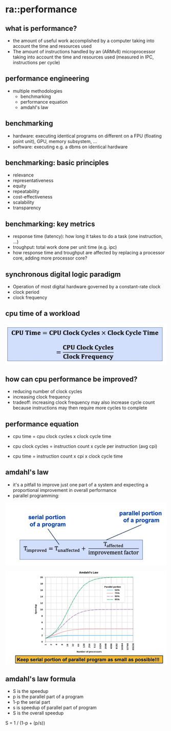 # ra::performance

## what is performance?

- the amount of useful work accomplished by a computer taking into account the time and resources used
- The amount of instructions handled
  by an (ARMv8) microprocessor taking into
  account the time and resources used (measured in IPC, instructions per cycle)

## performance engineering

- multiple methodologies
  - benchmarking
  - performance equation
  - amdahl's law

## benchmarking

- hardware: executing identical programs on different on a FPU (floating point unit), GPU, memory subsystem, ...
- software: executing e.g. a dbms on identical hardware

## benchmarking: basic principles

- relevance
- representativeness
- equity
- repeatability
- cost-effectiveness
- scalability
- transparency

## benchmarking: key metrics

- response time (latency): how long it takes to do a task (one instruction, ...)
- troughput: total work done per unit time (e.g. ipc)
- how response time and troughput are affected by replacing a processor core, adding more processor core?

## synchronous digital logic paradigm

- Operation of most digital hardware governed by a
  constant-rate clock
- clock period
- clock frequency

## cpu time of a workload

![](2024-07-01-13-06-57.png)

## how can cpu performance be improved?

- reducing number of clock cycles
- increasing clock frequency
- tradeoff: increasing clock frequency may also increase cycle count
  because instructions may then require more cycles to complete

## performance equation

- cpu time = cpu clock cycles x clock cycle time

- cpu clock cycles = instruction count x cycle per instruction (avg cpi)

- cpu time = instruction count x cpi x clock cycle time

## amdahl's law

- it's a pitfall to improve just one part of a system and expecting a proportional improvement in overall performance
- parallel programming:

![](2024-07-01-13-32-56.png)

![](2024-07-01-13-40-35.png)

## amdahl's law formula

- S is the speedup
- p is the parallel part of a program
- 1-p the serial part
- s is speedup of parallel part of program
- S is the overall speedup

S = 1 / (1-p + (p/s))
